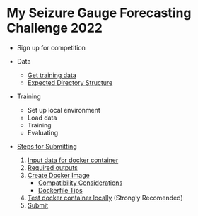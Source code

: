 # My Seizure Gauge Forecasting Challenge 2022

- Sign up for competition
- Data
  - [Get training data](get_data.md)
  - [Expected Directory Structure](directory_structure.md)
- Training
  - Set up local environment
  - Load data
  - Training
  - Evaluating

- [Steps for Submitting](submission/submission.md)
  1. [Input data for docker container](submission/inputs.md)
  2. [Required outputs](submission/outputs.md)
  3. [Create Docker Image](submission/create_docker.md)
      - [Compatibility Considerations](submission/compatibility.md)
      - [Dockerfile Tips](submission/dockerfile_tips.md)
  4. [Test docker container locally](submission/run_locally.md) (Strongly Recomended)
  5. [Submit](submission/submit.md)
